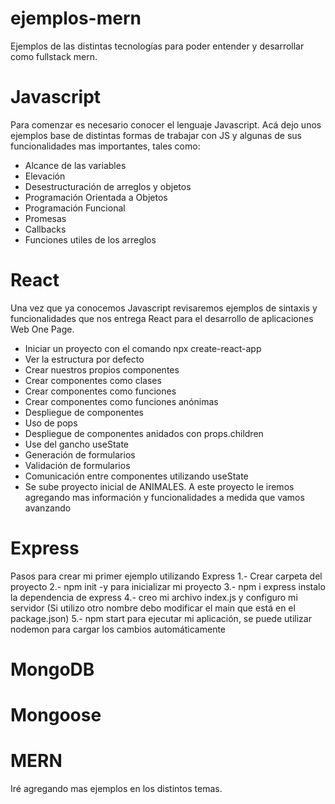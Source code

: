 # ejemplos-mern
Ejemplos de las distintas tecnologías para poder entender y desarrollar como fullstack mern.

# Javascript

Para comenzar es necesario conocer el lenguaje Javascript. Acá dejo unos ejemplos base de distintas formas de trabajar con JS y algunas de sus funcionalidades mas importantes, tales como:
- Alcance de las variables
- Elevación
- Desestructuración de arreglos y objetos
- Programación Orientada a Objetos
- Programación Funcional
- Promesas
- Callbacks
- Funciones utiles de los arreglos

# React
Una vez que ya conocemos Javascript revisaremos ejemplos de sintaxis y funcionalidades que nos entrega React para el desarrollo de aplicaciones Web One Page.
- Iniciar un proyecto con el comando npx create-react-app
- Ver la estructura por defecto
- Crear nuestros propios componentes
- Crear componentes como clases
- Crear componentes como funciones
- Crear componentes como funciones anónimas
- Despliegue de componentes 
- Uso de pops
- Despliegue de componentes anidados con props.children
- Use del gancho useState
- Generación de formularios
- Validación de formularios
- Comunicación entre componentes utilizando useState
- Se sube proyecto inicial de ANIMALES. A este proyecto le iremos agregando mas información y funcionalidades a medida que vamos avanzando

# Express
Pasos para crear mi primer ejemplo utilizando Express
1.- Crear carpeta del proyecto
2.- npm init -y     para inicializar mi proyecto
3.- npm i express   instalo la dependencia de express
4.- creo mi archivo index.js y configuro mi servidor (Si utilizo otro nombre debo modificar el main que está en el package.json)
5.- npm start     para ejecutar mi aplicación, se puede utilizar nodemon para cargar los cambios automáticamente

# MongoDB

# Mongoose

# MERN

Iré agregando mas ejemplos en los distintos temas.
